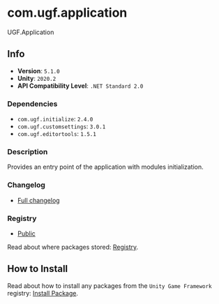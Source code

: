 # com.ugf.application

UGF.Application

## Info

- **Version**: `5.1.0`
- **Unity**: `2020.2`
- **API Compatibility Level**: `.NET Standard 2.0`

### Dependencies

- `com.ugf.initialize`: `2.4.0`
- `com.ugf.customsettings`: `3.0.1`
- `com.ugf.editortools`: `1.5.1`


### Description

Provides an entry point of the application with modules initialization.

### Changelog

- [Full changelog](changelog.md)

### Registry

- [Public](https://bintray.com/unity-game-framework/public)

Read about where packages stored: [Registry](https://github.com/unity-game-framework/organization/blob/master/docs/registry.md).

## How to Install

Read about how to install any packages from the `Unity Game Framework` registry: [Install Package](https://github.com/unity-game-framework/organization/blob/master/docs/install-packages.md).
